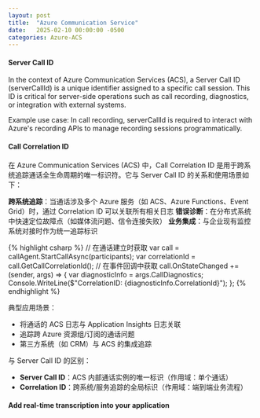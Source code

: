 ```yaml
---
layout: post
title:  "Azure Communication Service"
date:   2025-02-10 00:00:00 -0500
categories: Azure-ACS
---
```


#### Server Call ID

In the context of Azure Communication Services (ACS), a Server Call ID (serverCallId) is a unique identifier assigned to a specific call session. This ID is critical for server-side operations such as call recording, diagnostics, or integration with external systems.

Example use case: In call recording, serverCallId is required to interact with Azure's recording APIs to manage recording sessions programmatically.

#### Call Correlation ID

在 Azure Communication Services (ACS) 中，Call Correlation ID 是用于跨系统追踪通话全生命周期的唯一标识符。它与 Server Call ID 的关系和使用场景如下：

**跨系统追踪**：当通话涉及多个 Azure 服务（如 ACS、Azure Functions、Event Grid）时，通过 Correlation ID 可以关联所有相关日志
**错误诊断**：在分布式系统中快速定位故障点（如媒体流问题、信令连接失败）
**业务集成**：与企业现有监控系统对接时作为统一追踪标识

{% highlight csharp %}
// 在通话建立时获取
var call = callAgent.StartCallAsync(participants);
var correlationId = call.GetCallCorrelationId();
// 在事件回调中获取
call.OnStateChanged += (sender, args) => {
var diagnosticInfo = args.CallDiagnostics;
Console.WriteLine($"CorrelationID: {diagnosticInfo.CorrelationId}");
};
{% endhighlight %}

典型应用场景：
- 将通话的 ACS 日志与 Application Insights 日志关联
- 追踪跨 Azure 资源组/订阅的通话问题
- 第三方系统（如 CRM）与 ACS 的集成追踪

与 Server Call ID 的区别：
- **Server Call ID**：ACS 内部通话实例的唯一标识（作用域：单个通话）
- **Correlation ID**：跨系统/服务追踪的全局标识（作用域：端到端业务流程）


#### Add real-time transcription into your application